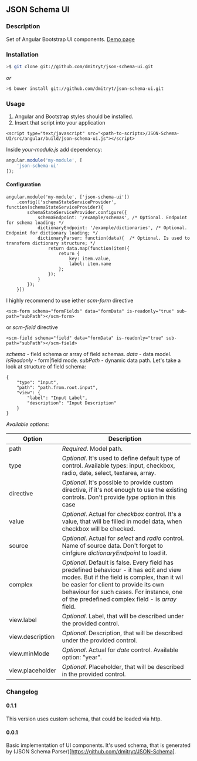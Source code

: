 ## JSON Schema UI
### Description
Set of Angular Bootstrap UI components.
[Demo page](https://github.com/dmitryt/JSON-Schema-UI/commit/3fce7167a4c6c3b7037bb594e078ab659b5e0971)

### Installation
```bash
>$ git clone git://github.com/dmitryt/json-schema-ui.git
```
*or*
```bash
>$ bower install git://github.com/dmitryt/json-schema-ui.git
```
### Usage
1. Angular and Bootstrap styles should be installed.
2. Insert that script into your application
```
<script type="text/javascript" src="<path-to-scripts>/JSON-Schema-UI/src/angular/build/json-schema-ui.js"></script>
```
Inside *your-module.js* add dependency:
```javascript
angular.module('my-module', [
    'json-schema-ui'
]);
```
#### Configuration
```
angular.module('my-module', ['json-schema-ui'])
    .config(['schemaStateServiceProvider', function(schemaStateServiceProvider){
        schemaStateServiceProvider.configure({
            schemaEndpoint: '/example/schemas', /* Optional. Endpoint for schema loading; */
            dictionaryEndpoint: '/example/dictionaries', /* Optional. Endpoint for dictionary loading; */
            dictionaryParser: function(data){  /* Optional. Is used to transform dictionary structure; */
                return data.map(function(item){
                    return {
                        key: item.value,
                        label: item.name
                    };
                });
            }
        });
    }])
```
I highly recommend to use iether *scm-form* directive
```
<scm-form schema="formFields" data="formData" is-readonly="true" sub-path="subPath"></scm-form>
```
or *scm-field* directive
```
<scm-field schema="field" data="formData" is-readonly="true" sub-path="subPath"></scm-field>
```
*schema* - field schema or array of field schemas.
*data* - data model.
*isReadonly* - form|field mode.
*subPath* - dynamic data path.
Let's take a look at structure of field schema:
```
{
    "type": "input",
    "path": "path.from.root.input",
    "view": {
        "label": "Input Label",
        "description": "Input Description"
    }
}
```
*Available options*:

| Option        | Description   |
| ------------- | ------------- |
| path          | *Required*. Model path.|
| type          | *Optional*. It's used to define default type of control. Available types: input, checkbox, radio, date, select, textarea, array.  |
| directive     | *Optional*. It's possible to provide custom directive, if it's not enough to use the existing controls. Don't provide *type* option in this case|
| value         | *Optional*. Actual for *checkbox* control. It's a value, that will be filled in model data, when checkbox will be checked. |
| source         | *Optional*. Actual for *select* and *radio* control. Name of source data. Don't forget to cinfgiure *dictionaryEndpoint* to load it. |
| complex        | *Optional*. Default is false. Every field has predefined behaviour - it has edit and view modes. But if the field is complex, than it wil be easier for client to provide its own behaviour for such cases. For instance, one of the predefined complex field - is *array* field. |
| view.label    | *Optional*. Label, that will be described under the provided control.|
| view.description    | *Optional*. Description, that will be described under the provided control.|
| view.minMode  | *Optional*. Actual for *date* control. Available option: "year".
| view.placeholder    | *Optional*. Placeholder, that will be described in the provided control.|

### Changelog
#### 0.1.1
This version uses custom schema, that could be loaded via http.
#### 0.0.1
Basic implementation of UI components. It's used schema, that is generated by (JSON Schema Parser)[https://github.com/dmitryt/JSON-Schema].

